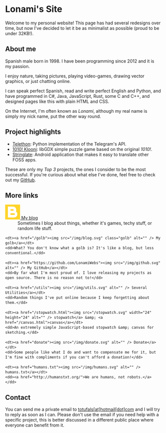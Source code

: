 <style>
.golb {
    transform: scaleY(-1);
    transition: transform 300ms;
}

.golb:hover {
    transform: scaleY(1);
}
</style>

<h1>Lonami's Site</h1>
<p>Welcome to my personal website! This page has had several redesigns
over time, but now I've decided to let it be as minimalist as possible
(proud to be under 32KB!).</p>

<h2 id="about">About me</h2>
<p>Spanish male
<span id="age">born in 1998</span>.
I have been programming
<span id="programming">since 2012</span>
and it is my passion.</p>

<p>I enjoy nature, taking pictures, playing video-games,
drawing vector graphics, or just chatting online.</p>

<p>I can speak perfect Spanish, read and write perfect English
and Python, and have programmed in C#, Java, JavaScript, Rust,
some C and C++, and designed pages like this with plain HTML
and CSS.</p>

<p>On the Internet, I'm often known as <i>Lonami</i>, although
my real name is simply my nick name, put the other way round.</p>

<h2 id="projects">Project highlights</h2>
<ul>
<li>
<a href="https://github.com/LonamiWebs/Telethon/">Telethon</a>:
Python implementation of the Telegram's API.
</li>
<li>
<a href="klooni">1010! Klooni</a>: libGDX simple puzzle
game based on the original <i>1010!</i>.
</li>
<li>
<a href="https://github.com/LonamiWebs/Stringlate/">Stringlate</a>:
Android application that makes it easy to translate other FOSS apps.
</li>
</ul>
<p>These are only my <i>Top 3</i> projects, the ones I consider to be
the most successful. If you're curious about what else I've done, feel
free to check out my
<a href="https://github.com/LonamiWebs/">GitHub</a>.</p>

<h2 id="more-links">More links</h2>
<dl>
    <dt><a href="/blog"><img src="/img/blog.svg" alt="" /> My blog</a></dt>
    <dd>Sometimes I blog about things, whether it's games, techy stuff, or random life stuff.</dd>

    <dt><a href="/golb"><img src="/img/blog.svg" class="golb" alt="" /> My golb</a></dt>
    <dd>What? You don't know what a golb is? It's like a blog, but less conventional.</dd>

    <dt><a href="https://github.com/LonamiWebs"><img src="/img/github.svg" alt="" /> My GitHub</a></dt>
    <dd>By far what I'm most proud of. I love releasing my projects as open source. There is no reason not to!</dd>

    <dt><a href="/utils"><img src="/img/utils.svg" alt="" /> Several Utilities</a></dt>
    <dd>Random things I've put online because I keep forgetting about them.</dd>

    <dt><a href="/stopwatch.html"><img src="/stopwatch.svg" width="24" height="24" alt="" /> stopwatch</a> &amp; <a href="/canvas.html">canvas</a></dt>
    <dd>An extremely simple JavaScript-based stopwatch &amp; canvas for sketching.</dd>

    <dt><a href="donate"><img src="/img/donate.svg" alt="" /> Donate</a></dt>
    <dd>Some people like what I do and want to compensate me for it, but I'm fine with compliments if you can't afford a donation!</dd>

    <dt><a href="humans.txt"><img src="/img/humans.svg" alt="" /> humans.txt</a></dt>
    <dd><a href="http://humanstxt.org/">We are humans, not robots.</a></dd>
</dl>

<h2 id="contact">Contact</h2>
<p>You can send me a private email to
<a href="mailto:totufals@hotmail.com">totufals[at]hotmail[dot]com</a>
and I will try to reply as soon as I can. Please don't use the email
if you need help with a specific project, this is better discussed in
a different public place where everyone can benefit from it.</p>

<script type="text/javascript">
    now = (new Date()).getFullYear();
    document.getElementById("age").innerHTML = "aged " + (now - 1999);
    document.getElementById("programming").innerHTML = "for " + (now - 2012) + " years";
</script>
